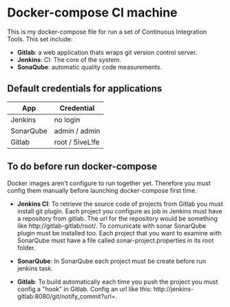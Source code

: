# Docker-compose CI machine

This is my docker-compose file for run a set of Continuous Integration Tools. This set include:

- **Gitlab**: a web application thats wraps git version control server.
- **Jenkins**: CI: The core of the system.
- **SonaQube**: automatic quality code measurements.

## Default credentials for applications

| App       | Credential      |
|-----------|-----------------|
| Jenkins   | no login        |
| SonarQube | admin / admin   |
| Gitlab    | root / 5iveL!fe |

## To do before run docker-compose

Docker images aren't configure to run together yet. Therefore you must config them manually before launching docker-compose first time. 

- **Jenkins CI**: To retrieve the source code of projects from Gitlab you must install git plugin. Each project you configure as job in Jenkins must have a repository from gitlab. The url for the repository would be something like http://gitlab-gitlab/root/<your project>. To comunicate with sonar SonarQube plugin must be installed too. Each project that you want to examine with SonarQube must have a file called sonar-project.properties in its root folder.

- **SonarQube**: In SonarQube each project must be create before run jenkins task. 
- **Gitlab**: To build automatically each time you push the project you must config a "hook" in Gitlab. Config an url like this: http://jenkins-gitlab:8080/git/notify_commit?url=<url of the repository>.
